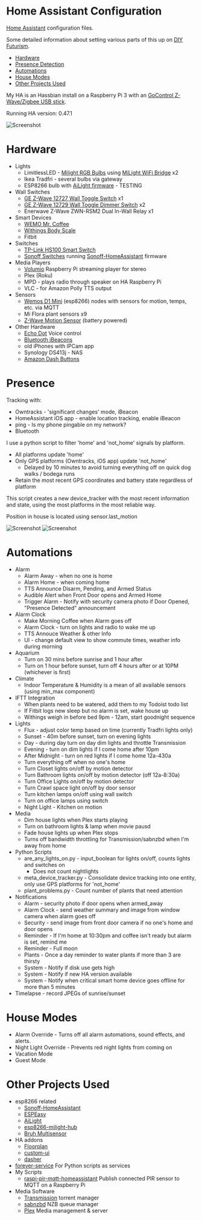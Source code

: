 # Home Assistant Configuration
[Home Assistant](http://homeassistant.io) configuration files.

Some detailed information about setting various parts of this up on [DIY Futurism](http://www.diyfuturism.com).

* [Hardware](#hardware)
* [Presence Detection](#presence)
* [Automations](#automations)
* [House Modes](#house-modes)
* [Other Projects Used](#other-projects-used)

My HA is an Hassbian install on a Raspberry Pi 3 with an [GoControl Z-Wave/Zigbee USB stick](http://amzn.to/2u8XVGm).

Running HA version: 0.47.1

![Screenshot](https://github.com/oakbrad/brad-homeassistant-config/blob/master/screenshots/ha-1-homepage.png)

# Hardware
* Lights
  * LimitlessLED - [Milight RGB Bulbs](http://amzn.to/2slpT2W) using [MiLight WiFi Bridge](http://amzn.to/2roEQ59) x2
  * Ikea Tradfri - several bulbs via gateway
  * ESP8266 bulb with [AiLight firmware](https://github.com/stelgenhof/AiLight) - TESTING
* Wall Switches
  * [GE Z-Wave 12727 Wall Toggle Switch](http://amzn.to/2rnVCBs) x1
  * [GE Z-Wave 12729 Wall Toggle Dimmer Switch](http://amzn.to/2spiWil) x2
  * Enerwave Z-Wave ZWN-RSM2 Dual In-Wall Relay x1
* Smart Devices
  * [WEMO Mr. Coffee](http://amzn.to/2sysDuG)
  * [Withings Body Scale](http://amzn.to/2spNwIQ)
  * Fitbit
* Switches
  * [TP-Link HS100 Smart Switch](http://amzn.to/2sq1bQb)
  * [Sonoff Switches](https://www.itead.cc/sonoff-wifi-wireless-switch.html) running [Sonoff-HomeAssistant](https://github.com/KmanOz/Sonoff-HomeAssistant) firmware
* Media Players
  * [Volumio](https://volumio.org/) Raspberry Pi streaming player for stereo
  * Plex (Roku)
  * MPD - plays radio through speaker on HA Raspberry Pi
  * VLC - for Amazon Polly TTS output
* Sensors
  * [Wemos D1 Mini](http://amzn.to/2sydVU8) (esp8266) nodes with sensors for motion, temps, etc. via MQTT
  * Mi Flora plant sensors x9
  * [Z-Wave Motion Sensor](http://amzn.to/2symNta) (battery powered)
* Other Hardware
  * [Echo Dot](http://amzn.to/2ubdoVC) Voice control
  * [Bluetooth iBeacons](http://amzn.to/2slTOIF)
  * old iPhones with IPCam app
  * Synology DS413j - NAS
  * [Amazon Dash Buttons](http://amzn.to/2uXPJZe)
# Presence
Tracking with:
* Owntracks - 'significant changes' mode, iBeacon
* HomeAssistant iOS app - enable location tracking, enable iBeacon
* ping - Is my phone pingable on my network?
* Bluetooth

I use a python script to filter 'home' and 'not_home' signals by platform.
* All platforms update 'home'
* Only GPS platforms (Owntracks, iOS app) update 'not_home'
  * Delayed by 10 minutes to avoid turning everything off on quick dog walks / bodega runs
* Retain the most recent GPS coordinates and battery state regardless of platform

This script creates a new device_tracker with the most recent information and state, using the most platforms in the most reliable way.

Position in house is located using sensor.last_motion

![Screenshot](https://github.com/oakbrad/brad-homeassistant-config/blob/master/screenshots/device-tracker.png)
![Screenshot](https://github.com/oakbrad/brad-homeassistant-config/blob/master/screenshots/last-motion.png)

# Automations
* Alarm
  * Alarm Away - when no one is home
  * Alarm Home - when coming home
  * TTS Announce Disarm, Pending, and Armed Status
  * Audible Alert when Front Door opens and Armed Home
  * Trigger Alarm - Notify with security camera photo if Door Opened, "Presence Detected" announcement
* Alarm Clock
  * Make Morning Coffee when Alarm goes off
  * Alarm Clock - turn on lights and radio to wake me up
  * TTS Annouce Weather & other Info
  * UI - change default view to show commute times, weather info during morning
* Aquarium
  * Turn on 30 mins before sunrise and 1 hour after
  * Turn on 1 hour before sunset, turn off 4 hours after or at 10PM (whichever is first)
* Climate
  * Indoor Temperature & Humidity is a mean of all available sensors (using min_max component)
* IFTT Integration
  * When plants need to be watered, add them to my Todoist todo list
  * If Fitbit logs new sleep but no alarm is set, wake house up
  * Withings weigh in before bed 9pm - 12am, start goodnight sequence
* Lights
  * Flux - adjust color temp based on time (currently Tradfri lights only)
  * Sunset - 40m before sunset, turn on evening lights
  * Day - during day turn on day dim lights and throttle Transmission
  * Evening - turn on dim lights if I come home after 10pm
  * After Midnight - turn on red lights if I come home 12a-430a
  * Turn everything off when no one's home
  * Turn Closet lights on/off by motion detector
  * Turn Bathroom lights on/off by motion detector (off 12a-8:30a)
  * Turn Office Lights on/off by motion detector
  * Turn Crawl space light on/off by door sensor
  * Turn kitchen lamps on/off using wall switch
  * Turn on office lamps using switch
  * Night Light - Kitchen on motion
* Media
  * Dim house lights when Plex starts playing
  * Turn on bathroom lights & lamp when movie pausd
  * Fade house lights up when Plex stops
  * Turns off bandwidth throttling for Transmission/sabnzbd when I'm away from home
* Python Scripts
  * are_any_lights_on.py - input_boolean for lights on/off, counts lights and switches on
    * Does not count nightlights
  * meta_device_tracker.py - Consolidate device tracking into one entity, only use GPS platforms for 'not_home'
  * plant_problems.py - Count number of plants that need attention
* Notifications
  * Alarm - security photo if door opens when armed_away
  * Alarm Clock - send weather summary and image from window camera when alarm goes off
  * Security - send image from front door camera if no one's home and door opens
  * Reminder - If I'm home at 10:30pm and coffee isn't ready but alarm is set, remind me
  * Reminder - Full moon
  * Plants - Once a day reminder to water plants if more than 3 are thirsty
  * System - Notify if disk use gets high
  * System - Notify if new HA version available
  * System - Notify when critical smart home device goes offline for more than 5 minutes
* Timelapse - record JPEGs of sunrise/sunset

# House Modes
* Alarm Override - Turns off all alarm automations, sound effects, and alerts.
* Night Light Override - Prevents red night lights from coming on
* Vacation Mode
* Guest Mode

# Other Projects Used
* esp8266 related
  * [Sonoff-HomeAssistant](https://github.com/KmanOz/Sonoff-HomeAssistant)
  * [ESPEasy](https://github.com/letscontrolit/ESPEasy)
  * [AiLight](https://github.com/stelgenhof/AiLight)
  * [esp8266-milight-hub](https://github.com/sidoh/esp8266_milight_hub)
  * [Bruh Multisensor](https://github.com/bruhautomation/ESP-MQTT-JSON-Multisensor)
* HA addons
  * [Floorplan](https://github.com/pkozul/ha-floorplan)
  * [custom-ui](https://github.com/andrey-git/home-assistant-custom-ui)
  * [dasher](https://github.com/maddox/dasher)
* [forever-service](https://github.com/zapty/forever-service) For Python scripts as services
* My Scripts
  * [raspi-pir-mqtt-homeassistant](https://github.com/oakbrad/raspi-pir-mqtt-homeassistant) Publish connected PIR sensor to MQTT on a Raspberry Pi
* Media Software
  * [Transmission](http://transmissionbt.com) torrent manager
  * [sabnzbd](http://sabnzbd.org) NZB queue manager
  * [Plex](http://plex.tv) Media management & server
